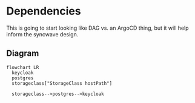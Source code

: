 # Dependencies

This is going to start looking like DAG vs. an ArgoCD thing, but it will help inform the syncwave design.

## Diagram

```mermaid
flowchart LR
  keycloak
  postgres
  storageclass["StorageClass hostPath"]

  storageclass-->postgres-->keycloak

```

